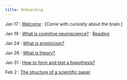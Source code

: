 ```yaml
---
title: Onboarding
---
```


Jan 17
: [Welcome](#) 
  : [Come with curiosity about the brain.]

Jan 19
: [What is cognitive neuroscience?](#)
  : [Reading](assets/readings/)

Jan 24
 : [What is empiricism?](#)

Jan 26
: [What is theory?](#)
 
Jan 31
: [How to form and test a hypothesis?](#)

Feb 2 
: [The structure of a scientific paper](#)



